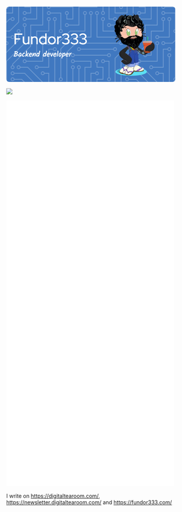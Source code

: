 ![Header](./github-header-image.png)

![](https://komarev.com/ghpvc/?username=fundor333)

![Metrics](/github-metrics.svg)

I  write on <a rel="nofollow me" class="Link--primary" href="https://digitaltearoom.com/">https://digitaltearoom.com/</a>, <a rel="nofollow me" class="Link--primary" href="https://newsletter.digitaltearoom.com/">https://newsletter.digitaltearoom.com/</a> and <a rel="nofollow me" class="Link--primary" href="https://fundor333.com/">https://fundor333.com/</a>
